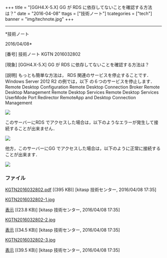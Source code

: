 ﻿+++
title = "[GGH4.X-5.X] GG が RDS に依存してないことを確認する方法は？"
date = "2016-04-08"
ttags = ["技術ノート"]
tcategories = ["tech"]
banner = "img/technote.jpg"
+++

-----------------------------------------------------------------------------------------------------------------------------

*技術ノート

2016/04/08*


[番号]
技術ノート KGTN 2016032802

[現象]
[GGH4.X-5.X] GG が RDS に依存してないことを確認する方法は？

[説明]
もっとも簡単な方法は， RDS 関連のサービスを停止することです． Windows
Server 2012 R2 の例では，以下
の６つのサービスを停止します．
Remote Desktop Configuration
Remote Desktop Connection Broker
Remote Desktop Management
Remote Desktop Services
Remote Desktop Services UserMode Port Redirector
RemoteApp and Desktop Connection Management

![](http://techreport.kitasp.net/attachments/download/2527/KGTN2016032802-1.jpg)

このサーバーにRDS
でアクセスした場合は，以下のようなエラーが発生して接続することが出来ません．

![](http://techreport.kitasp.net/attachments/download/2528/KGTN2016032802-2.jpg)

他方，このサーバーにGG
でアクセスした場合は，以下のように正常に接続することが出来ます．

![](http://techreport.kitasp.net/attachments/download/2529/KGTN2016032802-3.jpg)


### ファイル

 
 


[KGTN2016032802.pdf](http://techreport.kitasp.net/attachments/download/2526/KGTN2016032802.pdf)
 [(395 KB)] [kitasp 技術センター, 2016/04/08
17:35]

[KGTN2016032802-1.jpg](http://techreport.kitasp.net/attachments/download/2527/KGTN2016032802-1.jpg)

[表示](http://techreport.kitasp.net/attachments/2527/KGTN2016032802-1.jpg "表示")
 [(23.8 KB)] [kitasp 技術センター, 2016/04/08
17:35]

[KGTN2016032802-2.jpg](http://techreport.kitasp.net/attachments/download/2528/KGTN2016032802-2.jpg)

[表示](http://techreport.kitasp.net/attachments/2528/KGTN2016032802-2.jpg "表示")
 [(34.5 KB)] [kitasp 技術センター, 2016/04/08
17:35]

[KGTN2016032802-3.jpg](http://techreport.kitasp.net/attachments/download/2529/KGTN2016032802-3.jpg)

[表示](http://techreport.kitasp.net/attachments/2529/KGTN2016032802-3.jpg "表示")
 [(39.5 KB)] [kitasp 技術センター, 2016/04/08
17:35]


 


 

